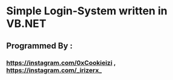# Simple Login-System written in VB.NET


## Programmed By :

### https://instagram.com/0xCookieizi , https://instagram.com/_irizerx_
